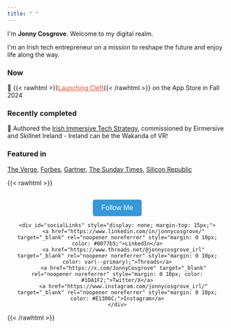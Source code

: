 ```yaml
---
title: " "
---
```

I'm **Jonny Cosgrove**. Welcome to my digital realm.

I'm an Irish tech entrepreneur on a mission to reshape the future and enjoy life along the way.

### Now
🚀 {{< rawhtml >}}<a href="https://www.cleftnotes.com/" style="color: #E54B2B;">Launching Cleft</a>{{< /rawhtml >}} on the App Store in Fall 2024

### Recently completed
📢 Authored the [Irish Immersive Tech Strategy](https://www.skillnetireland.ie/insights/irish-immersive-technology-strategy-for-growth), commissioned by Eirmersive and Skillnet Ireland - Ireland can be the Wakanda of VR!
   
### Featured in
[The Verge](https://www.theverge.com/24150467/delta-emulator-apple-app-voice-notes-ai-vergecast), [Forbes](https://www.forbes.com/sites/charliefink/2017/11/20/the-trillion-dollar-3d-telepresence-gold-mine/), [Gartner](https://www.gartner.com/en/articles/what-s-new-in-the-2023-gartner-hype-cycle-for-emerging-technologies), [The Sunday Times](https://www.thetimes.com/world/ireland-world/article/how-to-work-more-closely-in-a-remote-world-during-the-covid-19-outbreak-dkb0fbsqj), [Silicon Republic](https://www.siliconrepublic.com/start-ups/meetingroom-video-conferences-productivity-vr)


{{< rawhtml >}}
<style>
:root {
    --button-bg-light: #3498db;
    --button-bg-dark: #2980b9;
    --button-text: white;
}

@media (prefers-color-scheme: dark) {
    :root {
        --button-bg: var(--button-bg-dark);
    }
}

@media (prefers-color-scheme: light) {
    :root {
        --button-bg: var(--button-bg-light);
    }
}
</style>
<div style="text-align: center; margin-top: 30px;">
    <button id="followButton" style="padding: 10px 20px; background-color: var(--button-bg); color: var(--button-text); border: none; border-radius: 5px; cursor: pointer; font-size: 16px;">Follow Me</button>
    
    <div id="socialLinks" style="display: none; margin-top: 15px;">
        <a href="https://www.linkedin.com/in/jonnycosgrove/" target="_blank" rel="noopener noreferrer" style="margin: 0 10px; color: #0077b5;">LinkedIn</a>
        <a href="https://www.threads.net/@jonnycosgrove_irl" target="_blank" rel="noopener noreferrer" style="margin: 0 10px; color: var(--primary);">Threads</a>
        <a href="https://x.com/JonnyCosgrove" target="_blank" rel="noopener noreferrer" style="margin: 0 10px; color: #1DA1F2;">Twitter/X</a>
        <a href="https://www.instagram.com/jonnycosgrove_irl/" target="_blank" rel="noopener noreferrer" style="margin: 0 10px; color: #E1306C;">Instagram</a>
    </div>
</div>
<script>
document.addEventListener('DOMContentLoaded', function() {
    const followButton = document.getElementById('followButton');
    const socialLinks = document.getElementById('socialLinks');

    followButton.addEventListener('click', function() {
        if (socialLinks.style.display === 'none') {
            socialLinks.style.display = 'block';
            followButton.textContent = 'Hide Links';
        } else {
            socialLinks.style.display = 'none';
            followButton.textContent = 'Follow Me';
        }
    });

    // Initialize button state
    if (socialLinks.style.display === 'none') {
        followButton.textContent = 'Follow Me';
    } else {
        followButton.textContent = 'Hide Links';
    }
});
</script>
{{< /rawhtml >}}